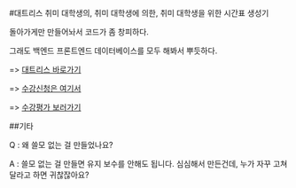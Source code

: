 #대트리스
취미 대학생의, 취미 대학생에 의한, 취미 대학생을 위한 시간표 생성기

돌아가게만 만들어놔서 코드가 좀 창피하다.

그래도 백엔드 프론트엔드 데이터베이스를 모두 해봐서 뿌듯하다.

=> [대트리스 바로가기](https://daetris.herokuapp.com/)

=> [수강신청은 여기서](http://sugang.korea.ac.kr)

=> [수강평가 보러가기](http://klue.kr)

##기타

Q : 왜 쓸모 없는 걸 만들었나요?

A : 쓸모 없는 걸 만들면 유지 보수를 안해도 됩니다. 심심해서 만든건데, 누가 자꾸 고쳐달라고 하면 귀찮잖아요?

